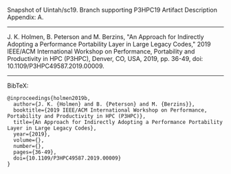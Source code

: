 Snapshot of Uintah/sc19. Branch supporting P3HPC19 Artifact Description Appendix: A.

---
J. K. Holmen, B. Peterson and M. Berzins, "An Approach for Indirectly Adopting a Performance Portability Layer in Large Legacy Codes," 2019 IEEE/ACM International Workshop on Performance, Portability and Productivity in HPC (P3HPC), Denver, CO, USA, 2019, pp. 36-49, doi: 10.1109/P3HPC49587.2019.00009.

---
BibTeX:

```
@inproceedings{holmen2019b,
  author={J. K. {Holmen} and B. {Peterson} and M. {Berzins}},
  booktitle={2019 IEEE/ACM International Workshop on Performance, Portability and Productivity in HPC (P3HPC)}, 
  title={An Approach for Indirectly Adopting a Performance Portability Layer in Large Legacy Codes}, 
  year={2019},
  volume={},
  number={},
  pages={36-49},
  doi={10.1109/P3HPC49587.2019.00009}
}
```
